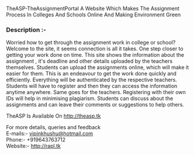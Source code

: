 ﻿TheASP-TheAssignmentPortal
A Website Which Makes The Assignment Process In Colleges And Schools Online And Making Environment Green

[logo]: http://theasp.tk/images/logo.png "TheASP Logo"

### Description :- 
Worried how to get through the assignment work in college or school? Welcome to the site, it seems connection is all it takes. One step closer to getting your work done on time. This site shows the information about the assignment , it's deadline and other details uploaded by the teachers themselves. Students can upload the assignments online, which will make it easier for them. This is an endeavour to get the work done quickly and efficiently. Everything will be authenticated by the respective teachers. Students will have to register and then they can access the information anytime anywhere. Same goes for the teachers. Registering with their own IDs will help in minimising plagiarism. Students can discuss about the assignments and can leave their comments or suggestions to help others.

TheASP Is Available On http://theasp.tk

For more details, queries and feedback <br/>
E-mails:- vipinkhushu@hotmail.com <br/>
Phone:- +919643763712 <br/>
Website:- http://rapl.tk <br/>
